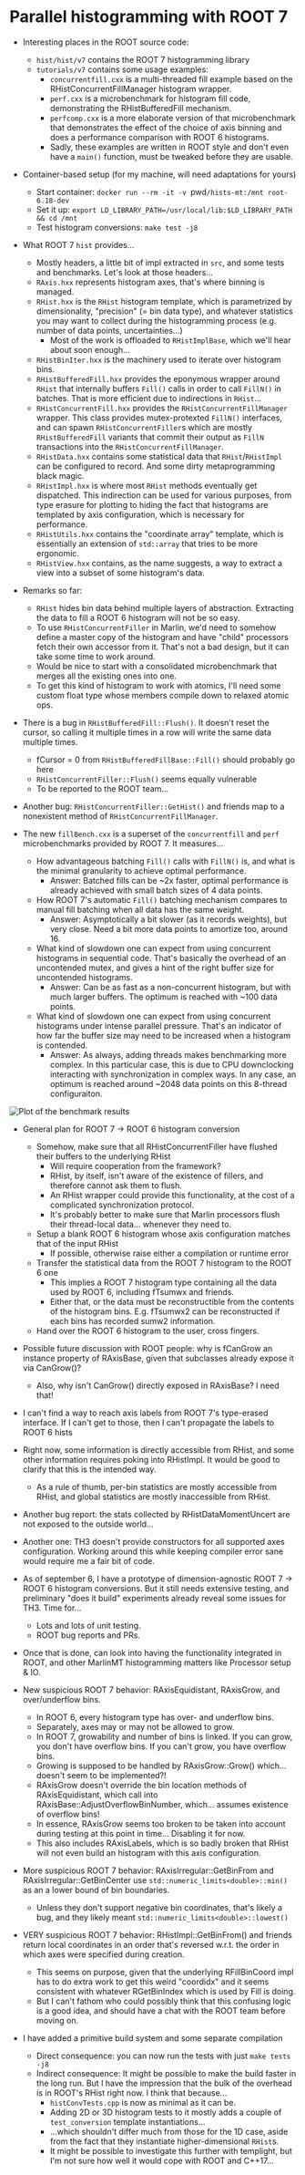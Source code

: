 # Parallel histogramming with ROOT 7

- Interesting places in the ROOT source code:
    * `hist/hist/v7` contains the ROOT 7 histogramming library
    * `tutorials/v7` contains some usage examples:
        - `concurrentfill.cxx` is a multi-threaded fill example based on the
          RHistConcurrentFillManager histogram wrapper.
        - `perf.cxx` is a microbenchmark for histogram fill code, demonstrating
          the RHistBufferedFill mechanism.
        - `perfcomp.cxx` is a more elaborate version of that microbenchmark that
          demonstrates the effect of the choice of axis binning and does a
          performance comparison with ROOT 6 histograms.
        - Sadly, these examples are written in ROOT style and don't even have
          a `main()` function, must be tweaked before they are usable.

- Container-based setup (for my machine, will need adaptations for yours)
    * Start container: `docker run --rm -it -v `pwd`/hists-mt:/mnt root-6.18-dev`
    * Set it up: `export LD_LIBRARY_PATH=/usr/local/lib:$LD_LIBRARY_PATH && cd /mnt`
    * Test histogram conversions: `make test -j8`

- What ROOT 7 `hist` provides...
    * Mostly headers, a little bit of impl extracted in `src`, and some tests
      and benchmarks. Let's look at those headers...
    * `RAxis.hxx` represents histogram axes, that's where binning is managed.
    * `RHist.hxx` is the `RHist` histogram template, which is parametrized by
      dimensionality, "precision" (= bin data type), and whatever statistics you
      may want to collect during the histogramming process (e.g. number of data
      points, uncertainties...)
        - Most of the work is offloaded to `RHistImplBase`, which we'll hear
          about soon enough...
    * `RHistBinIter.hxx` is the machinery used to iterate over histogram bins.
    * `RHistBufferedFill.hxx` provides the eponymous wrapper around `RHist` that
      internally buffers `Fill()` calls in order to call `FillN()` in batches.
      That is more efficient due to indirections in `RHist`...
    * `RHistConcurrentFill.hxx` provides the `RHistConcurrentFillManager`
      wrapper. This class provides mutex-protexted `FillN()` interfaces, and
      can spawn `RHistConcurrentFiller`s which are mostly `RHistBufferedFill`
      variants that commit their output as `FillN` transactions into the
      `RHistConcurrentFillManager`.
    * `RHistData.hxx` contains some statistical data that `RHist`/`RHistImpl`
      can be configured to record. And some dirty metaprogramming black magic.
    * `RHistImpl.hxx` is where most `RHist` methods eventually get dispatched.
      This indirection can be used for various purposes, from type erasure for
      plotting to hiding the fact that histograms are templated by axis
      configuration, which is necessary for performance.
    * `RHistUtils.hxx` contains the "coordinate array" template, which is
      essentially an extension of `std::array` that tries to be more ergonomic.
    * `RHistView.hxx` contains, as the name suggests, a way to extract a view
      into a subset of some histogram's data.

- Remarks so far:
    * `RHist` hides bin data behind multiple layers of abstraction. Extracting
      the data to fill a ROOT 6 histogram will not be so easy.
    * To use `RHistConcurrentFiller` in Marlin, we'd need to somehow define a
      master copy of the histogram and have "child" processors fetch their own
      accessor from it. That's not a bad design, but it can take some time to
      work around.
    * Would be nice to start with a consolidated microbenchmark that merges all
      the existing ones into one.
    * To get this kind of histogram to work with atomics, I'll need some custom
      float type whose members compile down to relaxed atomic ops.

- There is a bug in `RHistBufferedFill::Flush()`. It doesn't reset the cursor,
  so calling it multiple times in a row will write the same data multiple times.
    * fCursor = 0 from `RHistBufferedFillBase::Fill()` should probably go here
    * `RHistConcurrentFiller::Flush()` seems equally vulnerable
    * To be reported to the ROOT team...

- Another bug: `RHistConcurrentFiller::GetHist()` and friends map to a
  nonexistent method of `RHistConcurrentFillManager`.

- The new `fillBench.cxx` is a superset of the `concurrentfill` and `perf`
  microbenchmarks provided by ROOT 7. It measures...
    * How advantageous batching `Fill()` calls with `FillN()` is, and what is
      the minimal granularity to achieve optimal performance.
        - Answer: Batched fills can be ~2x faster, optimal performance is
          already achieved with small batch sizes of 4 data points.
    * How ROOT 7's automatic `Fill()` batching mechanism compares to manual fill
      batching when all data has the same weight.
        - Answer: Asymptotically a bit slower (as it records weights), but very
          close. Need a bit more data points to amortize too, around 16.
    * What kind of slowdown one can expect from using concurrent histograms in
      sequential code. That's basically the overhead of an uncontended mutex,
      and gives a hint of the right buffer size for uncontended histograms.
        - Answer: Can be as fast as a non-concurrent histogram, but with much
          larger buffers. The optimum is reached with ~100 data points.
    * What kind of slowdown one can expect from using concurrent histograms
      under intense parallel pressure. That's an indicator of how far the buffer
      size may need to be increased when a histogram is contended.
        - Answer: As always, adding threads makes benchmarking more complex. In
          this particular case, this is due to CPU downclocking interacting with
          synchronization in complex ways. In any case, an optimum is reached
          around ~2048 data points on this 8-thread configuraiton.

![Plot of the benchmark results](./FillBenchResults.png)

- General plan for ROOT 7 -> ROOT 6 histogram conversion
    * Somehow, make sure that all RHistConcurrentFiller have flushed their
      buffers to the underlying RHist
        - Will require cooperation from the framework?
        - RHist, by itself, isn't aware of the existence of fillers, and
          therefore cannot ask them to flush.
        - An RHist wrapper could provide this functionality, at the cost of a
          complicated synchronization protocol.
        - It's probably better to make sure that Marlin processors flush their
          thread-local data... whenever they need to.
    * Setup a blank ROOT 6 histogram whose axis configuration matches that of
      the input RHist
        - If possible, otherwise raise either a compilation or runtime error
    * Transfer the statistical data from the ROOT 7 histogram to the ROOT 6 one
        - This implies a ROOT 7 histogram type containing all the data used by
          ROOT 6, including fTsumwx and friends.
        - Either that, or the data must be reconstructible from the contents of
          the histogram bins. E.g. fTsumwx2 can be reconstructed if each bins
          has recorded sumw2 information.
    * Hand over the ROOT 6 histogram to the user, cross fingers.

- Possible future discussion with ROOT people: why is fCanGrow an instance
  property of RAxisBase, given that subclasses already expose it via CanGrow()?
    * Also, why isn't CanGrow() directly exposed in RAxisBase? I need that!

- I can't find a way to reach axis labels from ROOT 7's type-erased interface.
  If I can't get to those, then I can't propagate the labels to ROOT 6 hists

- Right now, some information is directly accessible from RHist, and some other
  information requires poking into RHistImpl. It would be good to clarify that
  this is the intended way.
    * As a rule of thumb, per-bin statistics are mostly accessible from RHist,
      and global statistics are mostly inaccessible from RHist.

- Another bug report: the stats collected by RHistDataMomentUncert are not
  exposed to the outside world...

- Another one: TH3 doesn't provide constructors for all supported axes
  configuration. Working around this while keeping compiler error sane would
  require me a fair bit of code.

- As of september 6, I have a prototype of dimension-agnostic ROOT 7 -> ROOT 6
  histogram conversions. But it still needs extensive testing, and preliminary
  "does it build" experiments already reveal some issues for TH3. Time for...
    * Lots and lots of unit testing.
    * ROOT bug reports and PRs.

- Once that is done, can look into having the functionality integrated in ROOT,
  and other MarlinMT histogramming matters like Processor setup & IO.

- New suspicious ROOT 7 behavior: RAxisEquidistant, RAxisGrow, and
  over/underflow bins.
    * In ROOT 6, every histogram type has over- and underflow bins.
    * Separately, axes may or may not be allowed to grow.
    * In ROOT 7, growability and number of bins is linked. If you can grow, you
      don't have overflow bins. If you can't grow, you have overflow bins.
    * Growing is supposed to be handled by RAxisGrow::Grow() which... doesn't
      seem to be implemented?!
    * RAxisGrow doesn't override the bin location methods of RAxisEquidistant,
      which call into RAxisBase::AdjustOverflowBinNumber, which... assumes
      existence of overflow bins!
    * In essence, RAxisGrow seems too broken to be taken into account during
      testing at this point in time... Disabling it for now.
    * This also includes RAxisLabels, which is so badly broken that RHist will
      not even build an histogram with this axis configuration.

- More suspicious ROOT 7 behavior: RAxisIrregular::GetBinFrom and
  RAxisIrregular::GetBinCenter use `std::numeric_limits<double>::min()` as an
  a lower bound of bin boundaries.
    * Unless they don't support negative bin coordinates, that's likely a bug,
      and they likely meant `std::numeric_limits<double>::lowest()`

- VERY suspicious ROOT 7 behavior: RHistImpl::GetBinFrom() and friends return
  local coordinates in an order that's reversed w.r.t. the order in which axes
  were specified during creation.
    * This seems on purpose, given that the underlying RFillBinCoord impl has to
      do extra work to get this weird "coordidx" and it seems consistent with
      whatever RGetBinIndex which is used by Fill is doing.
    * But I can't fathom who could possibly think that this confusing logic is
      a good idea, and should have a chat with the ROOT team before moving on.

- I have added a primitive build system and some separate compilation
    * Direct consequence: you can now run the tests with just `make tests -j8`
    * Indirect consequence: It might be possible to make the build faster in
      the long run. But I have the impression that the bulk of the overhead is
      in ROOT's RHist right now. I think that because...
        - `histConvTests.cpp` is now as minimal as it can be.
        - Adding 2D or 3D histogram tests to it mostly adds a couple of
          `test_conversion` template instantiations...
        - ...which shouldn't differ much from those for the 1D case, aside
          from the fact that they instantiate higher-dimensional `RHist`s.
        - It might be possible to investigate this further with templight, but
          I'm not sure how well it would cope with ROOT and C++17...
